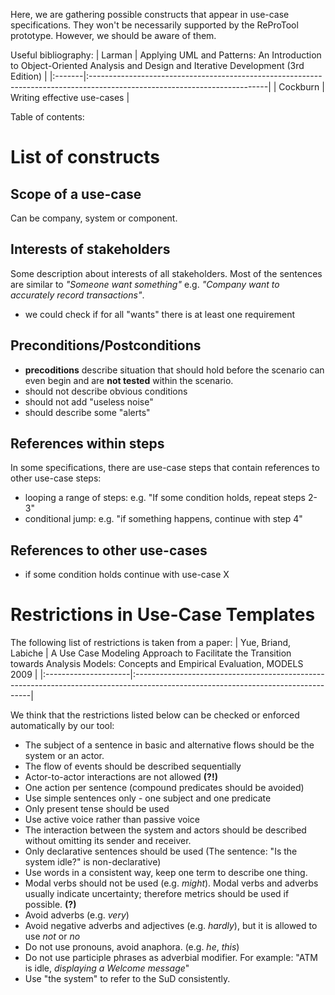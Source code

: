 Here, we are gathering possible constructs that appear in use-case specifications. They won't be necessarily supported by the ReProTool prototype. However, we should be aware of them.

Useful bibliography:
| Larman | Applying UML and Patterns: An Introduction to Object-Oriented Analysis and Design and Iterative Development (3rd Edition) |
|:-------|:--------------------------------------------------------------------------------------------------------------------------|
| Cockburn | Writing effective use-cases                                                                                               |

Table of contents:


# List of constructs #

## Scope of a use-case ##
Can be company, system or component.

## Interests of stakeholders ##
Some description about interests of all stakeholders. Most of the sentences are similar to _"Someone want something"_ e.g. _"Company want to accurately record transactions"_.

  * we could check if for all "wants" there is at least one requirement

## Preconditions/Postconditions ##
  * **precoditions** describe situation that should hold before the scenario can even begin and are **not tested** within the scenario.
  * should not describe obvious conditions
  * should not add "useless noise"
  * should describe some "alerts"

## References within steps ##
In some specifications, there are use-case steps that contain references to other use-case steps:
  * looping a range of steps: e.g. "If some condition holds, repeat steps 2-3"
  * conditional jump: e.g. "if something happens, continue with step 4"

## References to other use-cases ##
  * if some condition holds continue with use-case X

# Restrictions in Use-Case Templates #
The following list of restrictions is taken from a paper:
| Yue, Briand, Labiche | A Use Case Modeling Approach to Facilitate the Transition towards Analysis Models: Concepts and Empirical Evaluation, MODELS 2009 |
|:---------------------|:----------------------------------------------------------------------------------------------------------------------------------|

We think that the restrictions listed below can be checked or enforced automatically by our tool:
  * The subject of a sentence in basic and alternative flows should be the system or an actor.
  * The flow of events should be described sequentially
  * Actor-to-actor interactions are not allowed **(?!)**
  * One action per sentence (compound predicates should be avoided)
  * Use simple sentences only - one subject and one predicate
  * Only present tense should be used
  * Use active voice rather than passive voice
  * The interaction between the system and actors should be described without omitting its sender and receiver.
  * Only declarative sentences should be used (The sentence: "Is the system idle?" is non-declarative)
  * Use words in a consistent way, keep one term to describe one thing.
  * Modal verbs should not be used (e.g. _might_).  Modal verbs and adverbs usually indicate uncertainty; therefore metrics should be used if possible. **(?)**
  * Avoid adverbs (e.g. _very_)
  * Avoid negative adverbs and adjectives (e.g. _hardly_), but it is allowed to use _not_ or _no_
  * Do not use pronouns, avoid anaphora. (e.g. _he_, _this_)
  * Do not use participle phrases as adverbial modifier. For example: "ATM is idle, _displaying a Welcome message_"
  * Use "the system" to refer to the SuD consistently.